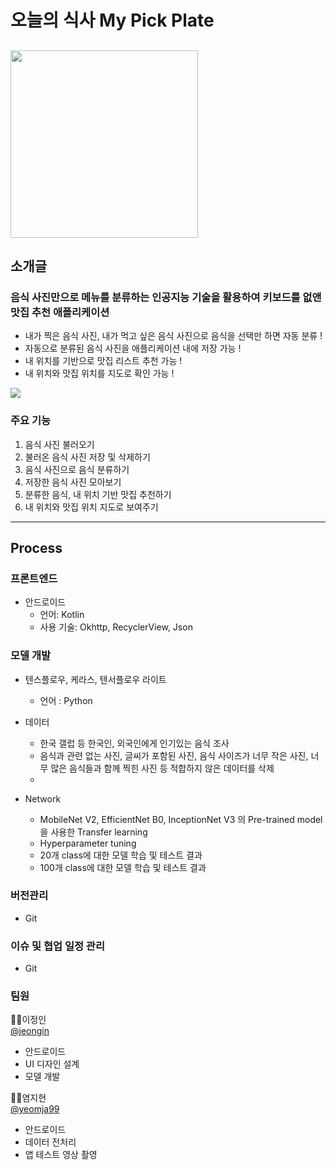 # **오늘의 식사 My Pick Plate**
<a href='https://ifh.cc/v-Y9oYtJ' target='_blank'><img src='https://ifh.cc/g/Y9oYtJ.jpg' width="300" height="300" border='0'></a>
---
## 소개글

### 음식 사진만으로 메뉴를 분류하는 인공지능 기술을 활용하여 키보드를 없앤 **맛집 추천 애플리케이션**

- 내가 찍은 음식 사진, 내가 먹고 싶은 음식 사진으로 음식을 선택만 하면 자동 분류 !
- 자동으로 분류된 음식 사진을 애플리케이션 내에 저장 가능 !
- 내 위치를 기반으로 맛집 리스트 추천 가능 !
- 내 위치와 맛집 위치를 지도로 확인 가능 !

<a href='https://ifh.cc/v-tz5xO9' target='_blank'><img src='https://ifh.cc/g/tz5xO9.jpg' border='0'></a>

### 주요 기능

 1. 음식 사진 불러오기
 2. 불러온 음식 사진 저장 및 삭제하기
 3. 음식 사진으로 음식 분류하기
 4. 저장한 음식 사진 모아보기
 5. 분류한 음식, 내 위치 기반 맛집 추천하기
 6. 내 위치와 맛집 위치 지도로 보여주기
---
## Process

### 프론트엔드
- 안드로이드
  * 언어: Kotlin
  * 사용 기술: Okhttp, RecyclerView, Json
  
### 모델 개발
- 텐스플로우, 케라스, 텐서플로우 라이트
  * 언어 : Python
  
- 데이터
  * 한국 갤럽 등 한국인, 외국인에게 인기있는 음식 조사
  * 음식과 관련 없는 사진, 글씨가 포함된 사진, 음식 사이즈가 너무 작은 사진, 너무 많은 음식들과 함께 찍힌 사진 등 적합하지 않은 데이터를 삭제
  * 
  
- Network
  * MobileNet V2, EfficientNet B0, InceptionNet V3 의 Pre-trained model을 사용한 Transfer learning
  * Hyperparameter tuning
  * 20개 class에 대한 모델 학습 및 테스트 결과
  * 100개 class에 대한 모델 학습 및 테스트 결과

### 버전관리
- Git
### 이슈 및 협업 일정 관리
- Git

### 팀원

🙍‍♀️이정인  
[@jeongin](https://github.com/jeongiin)
- 안드로이드
- UI 디자인 설계
- 모델 개발

🙍‍♀️염지현  
[@yeomja99](https://github.com/yeomja99)
- 안드로이드
- 데이터 전처리
- 앱 테스트 영상 촬영



